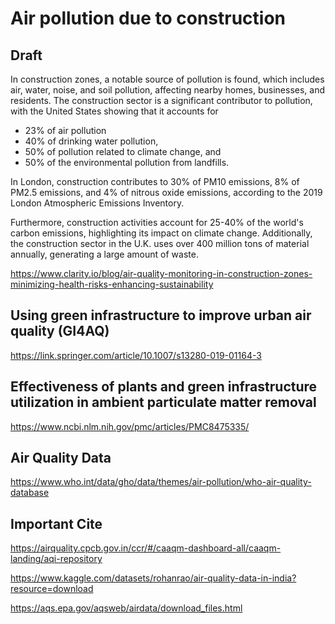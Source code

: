 # Air pollution due to construction

## Draft


In construction zones, a notable source of pollution is found, which includes air, water, noise, and soil pollution, affecting nearby homes, businesses, and residents. The construction sector is a significant contributor to pollution, with the United States showing that it accounts for 

- 23% of air pollution
- 40% of drinking water pollution, 
- 50% of pollution related to climate change, and 
- 50% of the environmental pollution from landfills.

In London, construction contributes to 30% of PM10 emissions, 8% of PM2.5 emissions, and 4% of nitrous oxide emissions, according to the 2019 London Atmospheric Emissions Inventory. 

Furthermore, construction activities account for 25-40% of the world's carbon emissions, highlighting its impact on climate change. Additionally, the construction sector in the U.K. uses over 400 million tons of material annually, generating a large amount of waste.



<https://www.clarity.io/blog/air-quality-monitoring-in-construction-zones-minimizing-health-risks-enhancing-sustainability> 

## Using green infrastructure to improve urban air quality (GI4AQ)
<https://link.springer.com/article/10.1007/s13280-019-01164-3>

## Effectiveness of plants and green infrastructure utilization in ambient particulate matter removal

<https://www.ncbi.nlm.nih.gov/pmc/articles/PMC8475335/>

## Air Quality Data

<https://www.who.int/data/gho/data/themes/air-pollution/who-air-quality-database>


## Important Cite

<https://airquality.cpcb.gov.in/ccr/#/caaqm-dashboard-all/caaqm-landing/aqi-repository>


<https://www.kaggle.com/datasets/rohanrao/air-quality-data-in-india?resource=download>


<https://aqs.epa.gov/aqsweb/airdata/download_files.html>
